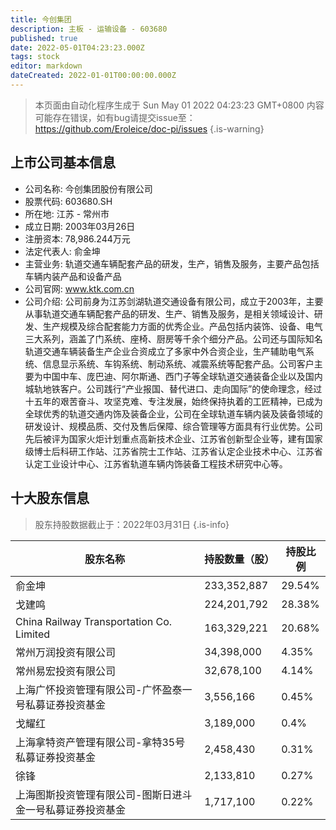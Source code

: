 ```yaml
---
title: 今创集团
description: 主板 - 运输设备 - 603680
published: true
date: 2022-05-01T04:23:23.000Z
tags: stock
editor: markdown
dateCreated: 2022-01-01T00:00:00.000Z
---
```


> 本页面由自动化程序生成于 Sun May 01 2022 04:23:23 GMT+0800
> 内容可能存在错误，如有bug请提交issue至：https://github.com/Eroleice/doc-pi/issues
{.is-warning}

## 上市公司基本信息
- 公司名称: 今创集团股份有限公司
- 股票代码: 603680.SH
- 所在地: 江苏 - 常州市
- 成立日期: 2003年03月26日
- 注册资本: 78,986.244万元
- 法定代表人: 俞金坤
- 主营业务: 轨道交通车辆配套产品的研发，生产，销售及服务，主要产品包括车辆内装产品和设备产品
- 公司官网: www.ktk.com.cn
- 公司介绍: 公司前身为江苏剑湖轨道交通设备有限公司，成立于2003年，主要从事轨道交通车辆配套产品的研发、生产、销售及服务，是相关领域设计、研发、生产规模及综合配套能力方面的优秀企业。产品包括内装饰、设备、电气三大系列，涵盖了门系统、座椅、厨房等千余个细分产品。公司还与国际知名轨道交通车辆装备生产企业合资成立了多家中外合资企业，生产辅助电气系统、信息显示系统、车钩系统、制动系统、减震系统等配套产品。公司客户主要为中国中车、庞巴迪、阿尔斯通、西门子等全球轨道交通装备企业以及国内城轨地铁客户。公司践行“产业报国、替代进口、走向国际”的使命理念，经过十五年的艰苦奋斗、攻坚克难、专注发展，始终保持执着的工匠精神，已成为全球优秀的轨道交通内饰及装备企业，公司在全球轨道车辆内装及装备领域的研发设计、规模品质、交付及售后保障、综合管理等方面具有行业优势。公司先后被评为国家火炬计划重点高新技术企业、江苏省创新型企业等，建有国家级博士后科研工作站、江苏省院士工作站、江苏省认定企业技术中心、江苏省认定工业设计中心、江苏省轨道车辆内饰装备工程技术研究中心等。


## 十大股东信息
> 股东持股数据截止于：2022年03月31日
{.is-info}

| 股东名称 | 持股数量（股） | 持股比例 |
| --- | --- | --- |
| 俞金坤 | 233,352,887 | 29.54% |
| 戈建鸣 | 224,201,792 | 28.38% |
| China Railway   Transportation Co. Limited | 163,329,221 | 20.68% |
| 常州万润投资有限公司 | 34,398,000 | 4.35% |
| 常州易宏投资有限公司 | 32,678,100 | 4.14% |
| 上海广怀投资管理有限公司-广怀盈泰一号私募证券投资基金 | 3,556,166 | 0.45% |
| 戈耀红 | 3,189,000 | 0.4% |
| 上海拿特资产管理有限公司-拿特35号私募证券投资基金 | 2,458,430 | 0.31% |
| 徐锋 | 2,133,810 | 0.27% |
| 上海图斯投资管理有限公司-图斯日进斗金一号私募证券投资基金 | 1,717,100 | 0.22% |




